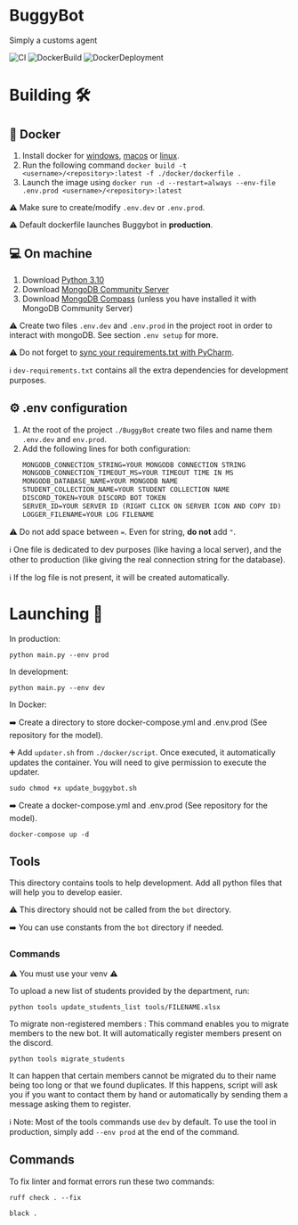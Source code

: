 # BuggyBot
Simply a customs agent

![CI](https://github.com/BaboucheOne/BuggyBot/actions/workflows/python-formatter.yml/badge.svg)
![DockerBuild](https://github.com/BaboucheOne/BuggyBot/actions/workflows/docker-build.yml/badge.svg)
![DockerDeployment](https://github.com/BaboucheOne/BuggyBot/actions/workflows/build-deploy-docker-image.yml/badge.svg)

# Building :hammer_and_wrench:
## :ship: Docker
1. Install docker for [windows](https://docs.docker.com/desktop/install/windows-install/), [macos](https://docs.docker.com/desktop/install/mac-install/) or [linux](https://docs.docker.com/desktop/install/linux-install/).
2. Run the following command `docker build -t <username>/<repository>:latest -f ./docker/dockerfile .`
3. Launch the image using `docker run -d --restart=always --env-file .env.prod <username>/<repository>:latest`

:warning: Make sure to create/modify `.env.dev` or `.env.prod`.

:warning: Default dockerfile launches Buggybot in **production**.

## :computer: On machine
1. Download [Python 3.10](https://www.python.org/downloads/release/python-3100/)
2. Download [MongoDB Community Server](https://fastdl.mongodb.org/windows/mongodb-windows-x86_64-7.0.9-signed.msi)
3. Download [MongoDB Compass](https://downloads.mongodb.com/compass/mongodb-compass-1.43.0-win32-x64.exe) (unless you have installed it with MongoDB Community Server)

:warning: Create two files `.env.dev` and `.env.prod` in the project root in order to interact with mongoDB. See section `.env setup` for more.

:warning: Do not forget to [sync your requirements.txt with PyCharm](https://www.jetbrains.com/help/pycharm/managing-dependencies.html).

:information_source: `dev-requirements.txt` contains all the extra dependencies for development purposes.

## :gear: .env configuration
1. At the root of the project `./BuggyBot` create two files and name them `.env.dev` and `env.prod`.
2. Add the following lines for both configuration:
    ```md
    MONGODB_CONNECTION_STRING=YOUR MONGODB CONNECTION STRING
    MONGODB_CONNECTION_TIMEOUT_MS=YOUR TIMEOUT TIME IN MS
    MONGODB_DATABASE_NAME=YOUR MONGODB NAME
    STUDENT_COLLECTION_NAME=YOUR STUDENT COLLECTION NAME
    DISCORD_TOKEN=YOUR DISCORD BOT TOKEN
    SERVER_ID=YOUR SERVER ID (RIGHT CLICK ON SERVER ICON AND COPY ID)
    LOGGER_FILENAME=YOUR LOG FILENAME
    ```

:warning: Do not add space between `=`. Even for string, **do not** add `"`.

:information_source: One file is dedicated to dev purposes (like having a local server), and the other to production (like giving the real connection string for the database).

:information_source: If the log file is not present, it will be created automatically.

# Launching :rocket:
In production:
```commandline
python main.py --env prod
```

In development:
```commandline
python main.py --env dev
```

In Docker:

:arrow_right: Create a directory to store docker-compose.yml and .env.prod (See repository for the model).

:heavy_plus_sign: Add `updater.sh` from `./docker/script`. Once executed, it automatically updates the container.
You will need to give permission to execute the updater.
```commandline
sudo chmod +x update_buggybot.sh
```

:arrow_right: Create a docker-compose.yml and .env.prod (See repository for the model).
```commandline
docker-compose up -d
```

## Tools
This directory contains tools to help development. Add all python files that will help you to develop easier.

:warning: This directory should not be called from the `bot` directory.

:arrow_right: You can use constants from the `bot` directory if needed.

### Commands
:warning: You must use your venv :warning:

To upload a new list of students provided by the department, run:
```commandline
python tools update_students_list tools/FILENAME.xlsx
```

To migrate non-registered members :
This command enables you to migrate members to the new bot. It will automatically register members present on the discord.
```commandline
python tools migrate_students
```
It can happen that certain members cannot be migrated du to their name being too long or that we found duplicates.
If this happens, script will ask you if you want to contact them by hand or automatically by sending them a message asking them to register.

:information_source: Note: Most of the tools commands use `dev` by default. To use the tool in production, simply add `--env prod` at the end of the command.

## Commands
To fix linter and format errors run these two commands:
```commandline
ruff check . --fix
```
```commandline
black .
```
